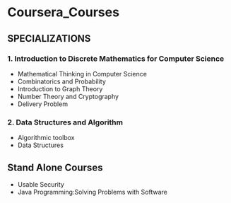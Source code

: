 # Coursera_Courses

## SPECIALIZATIONS

### 1. Introduction to Discrete Mathematics for Computer Science
  - Mathematical Thinking in Computer Science
  - Combinatorics and Probability
  - Introduction to Graph Theory
  - Number Theory and Cryptography
  - Delivery Problem
  
### 2. Data Structures and Algorithm
  - Algorithmic toolbox
  - Data Structures

## Stand Alone Courses
  - Usable Security
  - Java Programming:Solving Problems with Software
